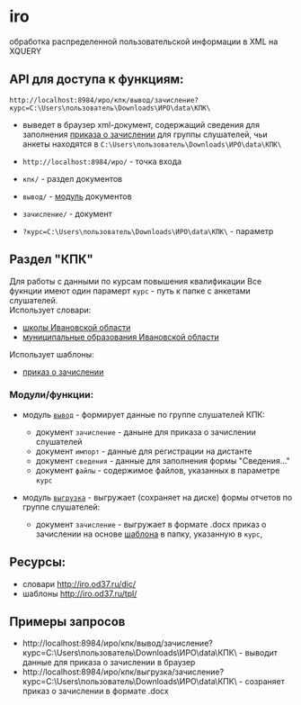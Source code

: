 # iro
обработка распределенной пользовательской информации в  XML на XQUERY
## API для доступа к функциям:
`http://localhost:8984/иро/кпк/вывод/зачисление?курс=C:\Users\пользователь\Downloads\ИРО\data\КПК\`  
- выведет в браузер xml-документ, содержащий сведения для заполнения [приказа о зачислении](http://iro.od37.ru/tpl/приказ_зачисление.docx) для группы слушателей, чьи анкеты находятся в `C:\Users\пользователь\Downloads\ИРО\data\КПК\`

- `http://localhost:8984/иро/` - точка входа
- `кпк/` - раздел документов
- `вывод/` - [модуль](https://github.com/kontur32/iro/blob/dev2/output.xqm "Модуль") документов
- `зачисление/`  - документ
- `?курс=C:\Users\пользователь\Downloads\ИРО\data\КПК\` - параметр

## Раздел "КПК"
Для работы с данными по курсам повышения квалификации
Все фукнции имеют один парамерт `курс` - путь к папке с анкетами слушателей.  
Использует словари:
- [школы Ивановской области](http://iro.od37.ru/dic/schools.xml)
- [муниципальные образования Ивановской области](http://iro.od37.ru/dic/mo.xml)

Использует шаблоны:
- [приказ о зачислении](http://iro.od37.ru/tpl/приказ_зачисление.docx)

### Модули/функции:
- модуль [`вывод`](https://github.com/kontur32/iro/blob/dev2/output.xqm) - формирует данные по группе слушателей КПК:
  - документ `зачисление` - даныне для приказа о зачислении слушателей
  - документ `импорт` - данные для регистрации на дистанте
  - документ `сведения` - данные для заполнения формы "Сведения..."
  - документ `файлы` - содержимое файлов, указанных в параметре `курс`

- модуль [`выгрузка`](https://github.com/kontur32/iro/blob/dev2/download.xqm) - выгружает (сохраняет на диске) формы отчетов по группе слушателей:
  - документ `зачисление` - выгружает в формате .docx приказ о зачислении на основе [шаблона](http://iro.od37.ru/tpl/приказ_зачисление.docx) в папку, указанную в `курс`,


## Ресурсы:
- словари http://iro.od37.ru/dic/  
- шаблоны http://iro.od37.ru/tpl/

## Примеры запросов
- http://localhost:8984/иро/кпк/вывод/зачисление?курс=C:\Users\пользователь\Downloads\ИРО\data\КПК\ - выводит данные для приказа о зачислении в браузер
- http://localhost:8984/иро/кпк/выгрузка/зачисление?курс=C:\Users\пользователь\Downloads\ИРО\data\КПК\ - созраняет приказ о зачислении в формате .docx
